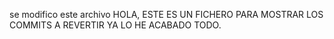 se modifico este archivo
HOLA, ESTE ES UN FICHERO PARA MOSTRAR LOS COMMITS A REVERTIR
YA LO HE ACABADO TODO.
